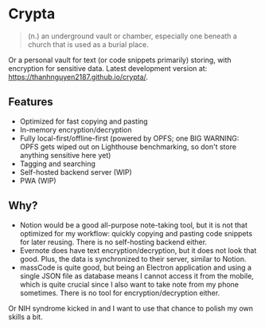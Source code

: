 # Crypta

> (n.) an underground vault or chamber, especially one beneath a church that is used as a burial place.

Or a personal vault for text (or code snippets primarily) storing, with
encryption for sensitive data. Latest development version at:
https://thanhnguyen2187.github.io/crypta/.

## Features

- Optimized for fast copying and pasting
- In-memory encryption/decryption
- Fully local-first/offline-first (powered by OPFS; one BIG WARNING: OPFS gets
wiped out on Lighthouse benchmarking, so don't store anything sensitive here yet)
- Tagging and searching
- Self-hosted backend server (WIP)
- PWA (WIP)

## Why?

- Notion would be a good all-purpose note-taking tool, but it is not that
optimized for my workflow: quickly copying and pasting code snippets for later
reusing. There is no self-hosting backend either.
- Evernote does have text encryption/decryption, but it does not look that good.
Plus, the data is synchronized to their server, similar to Notion.
- massCode is quite good, but being an Electron application and using a single
JSON file as database means I cannot access it from the mobile, which is quite
crucial since I also want to take note from my phone sometimes. There is no tool
for encryption/decryption either.

Or NIH syndrome kicked in and I want to use that chance to polish my own skills
a bit.
